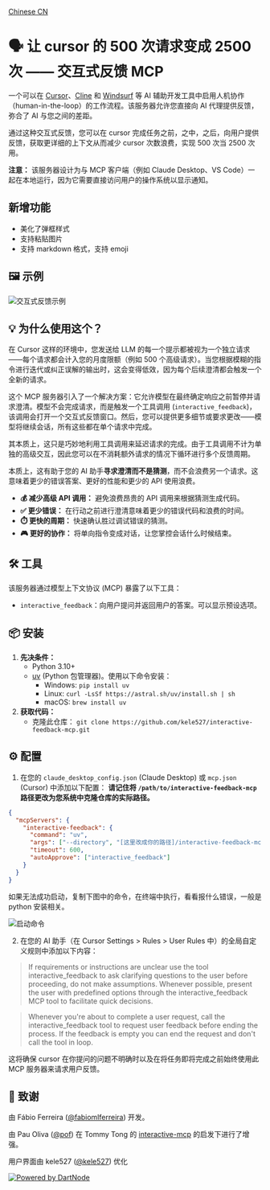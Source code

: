[Chinese CN](./README.cn.md)

# 🗣️ 让 cursor 的 500 次请求变成 2500 次 —— 交互式反馈 MCP

一个可以在 [Cursor](https://www.cursor.com)、[Cline](https://cline.bot) 和 [Windsurf](https://windsurf.com) 等 AI 辅助开发工具中启用人机协作（human-in-the-loop）的工作流程。该服务器允许您直接向 AI 代理提供反馈，弥合了 AI 与您之间的差距。

通过这种交互式反馈，您可以在 cursor 完成任务之前，之中，之后，向用户提供反馈，获取更详细的上下文从而减少 cursor 次数浪费，实现 500 次当 2500 次用。

**注意：** 该服务器设计为与 MCP 客户端（例如 Claude Desktop、VS Code）一起在本地运行，因为它需要直接访问用户的操作系统以显示通知。

## 新增功能

- 美化了弹框样式
- 支持粘贴图片
- 支持 markdown 格式，支持 emoji

## 🖼️ 示例

![交互式反馈示例](./demo.png)

## 💡 为什么使用这个？

在 Cursor 这样的环境中，您发送给 LLM 的每一个提示都被视为一个独立请求——每个请求都会计入您的月度限额（例如 500 个高级请求）。当您根据模糊的指令进行迭代或纠正误解的输出时，这会变得低效，因为每个后续澄清都会触发一个全新的请求。

这个 MCP 服务器引入了一个解决方案：它允许模型在最终确定响应之前暂停并请求澄清。模型不会完成请求，而是触发一个工具调用 (`interactive_feedback`)，该调用会打开一个交互式反馈窗口。然后，您可以提供更多细节或要求更改——模型将继续会话，所有这些都在单个请求中完成。

其本质上，这只是巧妙地利用工具调用来延迟请求的完成。由于工具调用不计为单独的高级交互，因此您可以在不消耗额外请求的情况下循环进行多个反馈周期。

本质上，这有助于您的 AI 助手**寻求澄清而不是猜测**，而不会浪费另一个请求。这意味着更少的错误答案、更好的性能和更少的 API 使用浪费。

- **💰 减少高级 API 调用：** 避免浪费昂贵的 API 调用来根据猜测生成代码。
- **✅ 更少错误：** 在行动之前进行澄清意味着更少的错误代码和浪费的时间。
- **⏱️ 更快的周期：** 快速确认胜过调试错误的猜测。
- **🎮 更好的协作：** 将单向指令变成对话，让您掌控会话什么时候结束。

## 🛠️ 工具

该服务器通过模型上下文协议 (MCP) 暴露了以下工具：

- `interactive_feedback`：向用户提问并返回用户的答案。可以显示预设选项。

## 📦 安装

1.  **先决条件：**
    - Python 3.10+
    - [uv](https://github.com/astral-sh/uv) (Python 包管理器)。使用以下命令安装：
      - Windows: `pip install uv`
      - Linux: `curl -LsSf https://astral.sh/uv/install.sh | sh`
      - macOS: `brew install uv`
2.  **获取代码：**
    - 克隆此仓库：
      `git clone https://github.com/kele527/interactive-feedback-mcp.git`

## ⚙️ 配置

1. 在您的 `claude_desktop_config.json` (Claude Desktop) 或 `mcp.json` (Cursor) 中添加以下配置：
   **请记住将 `/path/to/interactive-feedback-mcp` 路径更改为您系统中克隆仓库的实际路径。**

```json
{
  "mcpServers": {
    "interactive-feedback": {
      "command": "uv",
      "args": ["--directory", "[这里改成你的路径]/interactive-feedback-mcp", "run", "server.py"],
      "timeout": 600,
      "autoApprove": ["interactive_feedback"]
    }
  }
}
```

如果无法成功启动，复制下图中的命令，在终端中执行，看看报什么错误，一般是 python 安装相关。

![启动命令](./help.png)

2. 在您的 AI 助手（在 Cursor Settings > Rules > User Rules 中）的全局自定义规则中添加以下内容：

> If requirements or instructions are unclear use the tool interactive_feedback to ask clarifying questions to the user before proceeding, do not make assumptions. Whenever possible, present the user with predefined options through the interactive_feedback MCP tool to facilitate quick decisions.

> Whenever you're about to complete a user request, call the interactive_feedback tool to request user feedback before ending the process. If the feedback is empty you can end the request and don't call the tool in loop.

这将确保 cursor 在你提问的问题不明确时以及在将任务即将完成之前始终使用此 MCP 服务器来请求用户反馈。

## 🙏 致谢

由 Fábio Ferreira ([@fabiomlferreira](https://x.com/fabiomlferreira)) 开发。

由 Pau Oliva ([@pof](https://x.com/pof)) 在 Tommy Tong 的 [interactive-mcp](https://github.com/ttommyth/interactive-mcp) 的启发下进行了增强。

用户界面由 kele527 ([@kele527](https://x.com/jasonya76775253)) 优化

[![Powered by DartNode](https://dartnode.com/branding/DN-Open-Source-sm.png)](https://dartnode.com "Powered by DartNode - Free VPS for Open Source")
